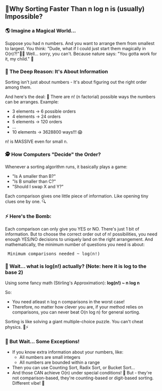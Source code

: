 ## 🎯Why Sorting Faster Than n log n is (usually) Impossible?

### 🌎 Imagine a Magical World...
Suppose you had n numbers.
And you want to arrange them from smallest to largest.
You think: "Dude, what if I could just start them magically in O(n)?!"🧙✨
Well... sorry, you can't.
Because nature says: "You gotta work for it, my child." 🌌

### 🧠 The Deep Reason: It's About <b>Information</b>
Sorting isn't just about numbers -
It's about figuring out the right order among them.

And here's the deal:
🔵 There are n! (n factorial) possible ways the numbers can be arranges.
Example:
 - 3 elements -> 6 possible orders
 - 4 elements -> 24 orders
 - 5 elements -> 120 orders
 - ...
 - 10 elements -> 3628800 ways!!! 😱
 
 n! is MASSIVE even for small n.

 ### 🕵️ How Computers "Decide" the Order?
 Whenever a sorting algorithm runs, it basically plays a game:
 - "Is A smaller than B?"
 - "Is B smaller than C?"
 - "Should I swap X and Y?"

 Each comparison gives one little piece of information.
 Like opening tiny clues one by one. 🔍

 ### ⚡ Here's the Bomb:
 Each comparison can only give you YES or NO.
 There's just 1 bit of information.
 But to choose the correct order out of n! possibilities, you need enough YES/NO decisions to uniquely land on the right arrangement.
 And mathematically, the minimum number of questions you need is about:
 <pre> Minimum comparisons needed ~ log(n!) </pre>

 ### 🧮 Wait... what is log(n!) actually?  (Note: here it is log to the base 2)
 Using some fancy math (Stirling's Approximation):
    <b> log(n!) ~ n log n </b>

So:
- You need atleast n log n comparisons in the worst case!
- Therefore, no matter how clever you are, if your method relies on comparisons, you can never beat O(n log n) for general sorting.

Sorting is like solving a giant multiple-choice puzzle. You can't cheat physics. 🧠⚡

### 🧩 But Wait... Some Exceptions!
- If you know extra information about your numbers, like:
    - All numbers are small integers
    - All numbers are bounded within a range
- Then you can use Counting Sort, Radix Sort, or Bucket Sort...
- And those CAN achieve O(n) under special conditions! 🚀
But - they're not comparison-based, they're counting-based or digit-based sorting.
Different vibe! 🎵
